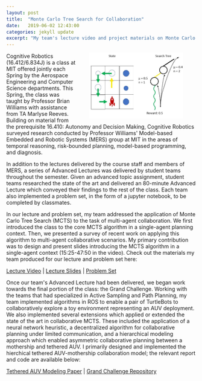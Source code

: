 ```yaml
---
layout: post
title:  "Monte Carlo Tree Search for Collaboration"
date:   2019-06-02 12:43:00
categories: jekyll update
excerpt: "My team's lecture video and project materials on Monte Carlo Tree Search and its application to multi-agent collaborative planning."
---
```


<img align="right" width="250" src="/img/mcts-illustration.JPG" style="padding: 0 35px">


Cognitive Robotics (16.412/6.834J) is a class at MIT offered jointly each Spring by the Aerospace Engineering and Computer Science departments. This Spring, the class was taught by Professor Brian Williams with assistance from TA Marlyse Reeves. Building on material from the prerequisite 16.410: Autonomy and Decision Making, Cognitive Robotics surveyed research conducted by Professor Williams' Model-based Embedded and Robotic Systems (MERS) group at MIT in the areas of temporal reasoning, risk-bounded planning, model-based programming, and diagnosis.

In addition to the lectures delivered by the course staff and members of MERS, a series of Advanced Lectures was delivered by student teams throughout the semester. Given an advanced topic assignment, student teams researched the state of the art and delivered an 80-minute Advanced Lecture which conveyed their findings to the rest of the class. Each team also implemented a problem set, in the form of a jupyter notebook, to be completed by classmates.

In our lecture and problem set, my team addressed the application of Monte Carlo Tree Search (MCTS) to the task of multi-agent collaboration. We first introduced the class to the core MCTS algorithm in a single-agent planning context. Then, we presented a survey of recent work on applying this algorithm to multi-agent collaborative scenarios. My primary contribution was to design and present slides introducing the MCTS algorithm in a single-agent context (15:25-47:50 in the video). Check out the materials my team produced for our lecture and problem set here:

[Lecture Video](https://www.youtube.com/watch?v=xPrZT5QDC7c "Lecture Video") \| [Lecture Slides](https://github.com/canpu/mcts-tutorial/blob/master/MCTS.pdf "Lecture Slides") \| [Problem Set](https://github.com/canpu/mcts-tutorial "Problem Set")

Once our team's Advanced Lecture had been delivered, we began work towards the final portion of the class: the Grand Challenge. Working with the teams that had specialized in Active Sampling and Path Planning, my team implemented algorithms in ROS to enable a pair of TurtleBots to collaboratively explore a toy environment representing an AUV deployment. We also implemented several extensions which applied or extended the state of the art in collaborative MCTS. These included the application of a neural network heuristic, a decentralized algorithm for collaborative planning under limited communication, and a hierarchical modeling approach which enabled asymmetric collaborative planning between a mothership and tethered AUV. I primarily designed and implemented the hierchical tethered AUV-mothership collaboration model; the relevant report and code are available below:

[Tethered AUV Modeling Paper](https://github.com/gmargo11/gmargo11.github.io/blob/master/resources/Tethered_AUV_Planning.pdf "Paper") \| [Grand Challenge Repository](https://github.com/16412-cogrob-2019/mcts "Grand Challenge Repository") 